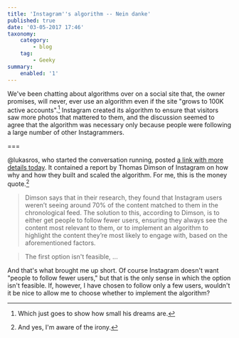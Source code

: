 ```yaml
---
title: 'Instagram''s algorithm -- Nein danke'
published: true
date: '03-05-2017 17:46'
taxonomy:
    category:
        - blog
    tag:
        - Geeky
summary:
    enabled: '1'
---
```


We've been chatting about algorithms over on a social site that, the owner promises, will never, ever use an algorithm even if the site "grows to 100K active accounts".[^2] Instagram created its algorithm to ensure that visitors saw more photos that mattered to them, and the discussion seemed to agree that the algorithm was necessary only because people were following a large number of other Instagrammers. 

===

@lukasros, who started the conversation running, posted [a link with more details today](http://www.socialmediatoday.com/social-networks/inside-instagram-algorithm). It contained a report by Thomas Dimson of Instagram on how why and how they built and scaled the algorithm. For me, this is the money quote.[^1]

> Dimson says that in their research, they found that Instagram users weren’t seeing around 70% of the content matched to them in the chronological feed. The solution to this, according to Dimson, is to either get people to follow fewer users, ensuring they always see the content most relevant to them, or to implement an algorithm to highlight the content they’re most likely to engage with, based on the aforementioned factors.

> The first option isn't feasible, ...

And that's what brought me up short. Of course Instagram doesn't want "people to follow fewer users," but that is the only sense in which the option isn't feasible. If, however, I have chosen to follow only a few users, wouldn't it be nice to allow me to choose whether to implement the algorithm?

[^1]: And yes, I'm aware of the irony.

[^2]: Which just goes to show how small his dreams are.